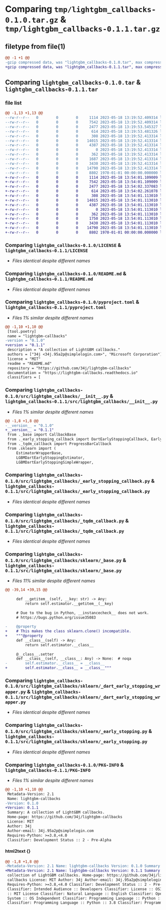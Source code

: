 # Comparing `tmp/lightgbm_callbacks-0.1.0.tar.gz` & `tmp/lightgbm_callbacks-0.1.1.tar.gz`

## filetype from file(1)

```diff
@@ -1 +1 @@
-gzip compressed data, was "lightgbm_callbacks-0.1.0.tar", max compression
+gzip compressed data, was "lightgbm_callbacks-0.1.1.tar", max compression
```

## Comparing `lightgbm_callbacks-0.1.0.tar` & `lightgbm_callbacks-0.1.1.tar`

### file list

```diff
@@ -1,13 +1,13 @@
--rw-r--r--   0        0        0     1114 2023-05-18 13:19:52.409314 lightgbm_callbacks-0.1.0/LICENSE
--rw-r--r--   0        0        0     7542 2023-05-18 13:19:52.409314 lightgbm_callbacks-0.1.0/README.md
--rw-r--r--   0        0        0     2477 2023-05-18 13:19:53.545327 lightgbm_callbacks-0.1.0/pyproject.toml
--rw-r--r--   0        0        0      614 2023-05-18 13:19:53.481326 lightgbm_callbacks-0.1.0/src/lightgbm_callbacks/__init__.py
--rw-r--r--   0        0        0      308 2023-05-18 13:19:52.413314 lightgbm_callbacks-0.1.0/src/lightgbm_callbacks/_base.py
--rw-r--r--   0        0        0    14015 2023-05-18 13:19:52.413314 lightgbm_callbacks-0.1.0/src/lightgbm_callbacks/_early_stopping_callback.py
--rw-r--r--   0        0        0     4387 2023-05-18 13:19:52.413314 lightgbm_callbacks-0.1.0/src/lightgbm_callbacks/_tqdm_callback.py
--rw-r--r--   0        0        0        0 2023-05-18 13:19:52.413314 lightgbm_callbacks-0.1.0/src/lightgbm_callbacks/py.typed
--rw-r--r--   0        0        0      362 2023-05-18 13:19:52.413314 lightgbm_callbacks-0.1.0/src/lightgbm_callbacks/sklearn/__init__.py
--rw-r--r--   0        0        0     1687 2023-05-18 13:19:52.413314 lightgbm_callbacks-0.1.0/src/lightgbm_callbacks/sklearn/_base.py
--rw-r--r--   0        0        0     3430 2023-05-18 13:19:52.413314 lightgbm_callbacks-0.1.0/src/lightgbm_callbacks/sklearn/_dart_early_stopping_wrapper.py
--rw-r--r--   0        0        0    14790 2023-05-18 13:19:52.413314 lightgbm_callbacks-0.1.0/src/lightgbm_callbacks/sklearn/_early_stopping.py
--rw-r--r--   0        0        0     8802 1970-01-01 00:00:00.000000 lightgbm_callbacks-0.1.0/PKG-INFO
+-rw-r--r--   0        0        0     1114 2023-05-18 13:54:01.109009 lightgbm_callbacks-0.1.1/LICENSE
+-rw-r--r--   0        0        0     7542 2023-05-18 13:54:01.109009 lightgbm_callbacks-0.1.1/README.md
+-rw-r--r--   0        0        0     2477 2023-05-18 13:54:02.337083 lightgbm_callbacks-0.1.1/pyproject.toml
+-rw-r--r--   0        0        0      614 2023-05-18 13:54:02.261078 lightgbm_callbacks-0.1.1/src/lightgbm_callbacks/__init__.py
+-rw-r--r--   0        0        0      308 2023-05-18 13:54:01.113010 lightgbm_callbacks-0.1.1/src/lightgbm_callbacks/_base.py
+-rw-r--r--   0        0        0    14015 2023-05-18 13:54:01.113010 lightgbm_callbacks-0.1.1/src/lightgbm_callbacks/_early_stopping_callback.py
+-rw-r--r--   0        0        0     4387 2023-05-18 13:54:01.113010 lightgbm_callbacks-0.1.1/src/lightgbm_callbacks/_tqdm_callback.py
+-rw-r--r--   0        0        0        0 2023-05-18 13:54:01.113010 lightgbm_callbacks-0.1.1/src/lightgbm_callbacks/py.typed
+-rw-r--r--   0        0        0      362 2023-05-18 13:54:01.113010 lightgbm_callbacks-0.1.1/src/lightgbm_callbacks/sklearn/__init__.py
+-rw-r--r--   0        0        0     1750 2023-05-18 13:54:01.113010 lightgbm_callbacks-0.1.1/src/lightgbm_callbacks/sklearn/_base.py
+-rw-r--r--   0        0        0     3430 2023-05-18 13:54:01.113010 lightgbm_callbacks-0.1.1/src/lightgbm_callbacks/sklearn/_dart_early_stopping_wrapper.py
+-rw-r--r--   0        0        0    14790 2023-05-18 13:54:01.113010 lightgbm_callbacks-0.1.1/src/lightgbm_callbacks/sklearn/_early_stopping.py
+-rw-r--r--   0        0        0     8802 1970-01-01 00:00:00.000000 lightgbm_callbacks-0.1.1/PKG-INFO
```

### Comparing `lightgbm_callbacks-0.1.0/LICENSE` & `lightgbm_callbacks-0.1.1/LICENSE`

 * *Files identical despite different names*

### Comparing `lightgbm_callbacks-0.1.0/README.md` & `lightgbm_callbacks-0.1.1/README.md`

 * *Files identical despite different names*

### Comparing `lightgbm_callbacks-0.1.0/pyproject.toml` & `lightgbm_callbacks-0.1.1/pyproject.toml`

 * *Files 1% similar despite different names*

```diff
@@ -1,10 +1,10 @@
 [tool.poetry]
 name = "lightgbm-callbacks"
-version = "0.1.0"
+version = "0.1.1"
 description = "A collection of LightGBM callbacks."
 authors = ["34j <34j.95a2p@simplelogin.com>", "Microsoft Corporation"]
 license = "MIT"
 readme = "README.md"
 repository = "https://github.com/34j/lightgbm-callbacks"
 documentation = "https://lightgbm-callbacks.readthedocs.io"
 classifiers = [
```

### Comparing `lightgbm_callbacks-0.1.0/src/lightgbm_callbacks/__init__.py` & `lightgbm_callbacks-0.1.1/src/lightgbm_callbacks/__init__.py`

 * *Files 1% similar despite different names*

```diff
@@ -1,8 +1,8 @@
-__version__ = "0.1.0"
+__version__ = "0.1.1"
 from ._base import CallbackBase
 from ._early_stopping_callback import DartEarlyStoppingCallback, EarlyStoppingCallback
 from ._tqdm_callback import ProgressBarCallback
 from .sklearn import (
     EstimatorWrapperBase,
     LGBMDartEarlyStoppingEstimator,
     LGBMDartEarlyStoppingSimpleWrapper,
```

### Comparing `lightgbm_callbacks-0.1.0/src/lightgbm_callbacks/_early_stopping_callback.py` & `lightgbm_callbacks-0.1.1/src/lightgbm_callbacks/_early_stopping_callback.py`

 * *Files identical despite different names*

### Comparing `lightgbm_callbacks-0.1.0/src/lightgbm_callbacks/_tqdm_callback.py` & `lightgbm_callbacks-0.1.1/src/lightgbm_callbacks/_tqdm_callback.py`

 * *Files identical despite different names*

### Comparing `lightgbm_callbacks-0.1.0/src/lightgbm_callbacks/sklearn/_base.py` & `lightgbm_callbacks-0.1.1/src/lightgbm_callbacks/sklearn/_base.py`

 * *Files 11% similar despite different names*

```diff
@@ -39,14 +39,15 @@
 
     def __getitem__(self, __key: str) -> Any:
         return self.estimator.__getitem__(__key)
 
     # Due to the bug in Python, __instancecheck__ does not work.
     # https://bugs.python.org/issue35083
 
-    @property
+    # This makes the class sklearn.clone() incompatible.
+    """@property
     def __class__(self) -> Any:
         return self.estimator.__class__
 
     @__class__.setter
     def __class__(self, __class__: Any) -> None:  # noqa
-        self.estimator.__class__ = __class__
+        self.estimator.__class__ = __class__"""
```

### Comparing `lightgbm_callbacks-0.1.0/src/lightgbm_callbacks/sklearn/_dart_early_stopping_wrapper.py` & `lightgbm_callbacks-0.1.1/src/lightgbm_callbacks/sklearn/_dart_early_stopping_wrapper.py`

 * *Files identical despite different names*

### Comparing `lightgbm_callbacks-0.1.0/src/lightgbm_callbacks/sklearn/_early_stopping.py` & `lightgbm_callbacks-0.1.1/src/lightgbm_callbacks/sklearn/_early_stopping.py`

 * *Files identical despite different names*

### Comparing `lightgbm_callbacks-0.1.0/PKG-INFO` & `lightgbm_callbacks-0.1.1/PKG-INFO`

 * *Files 1% similar despite different names*

```diff
@@ -1,10 +1,10 @@
 Metadata-Version: 2.1
 Name: lightgbm-callbacks
-Version: 0.1.0
+Version: 0.1.1
 Summary: A collection of LightGBM callbacks.
 Home-page: https://github.com/34j/lightgbm-callbacks
 License: MIT
 Author: 34j
 Author-email: 34j.95a2p@simplelogin.com
 Requires-Python: >=3.8,<4.0
 Classifier: Development Status :: 2 - Pre-Alpha
```

#### html2text {}

```diff
@@ -1,8 +1,8 @@
-Metadata-Version: 2.1 Name: lightgbm-callbacks Version: 0.1.0 Summary: A
+Metadata-Version: 2.1 Name: lightgbm-callbacks Version: 0.1.1 Summary: A
 collection of LightGBM callbacks. Home-page: https://github.com/34j/lightgbm-
 callbacks License: MIT Author: 34j Author-email: 34j.95a2p@simplelogin.com
 Requires-Python: >=3.8,<4.0 Classifier: Development Status :: 2 - Pre-Alpha
 Classifier: Intended Audience :: Developers Classifier: License :: OSI Approved
 :: MIT License Classifier: Natural Language :: English Classifier: Operating
 System :: OS Independent Classifier: Programming Language :: Python :: 3
 Classifier: Programming Language :: Python :: 3.8 Classifier: Programming
```

